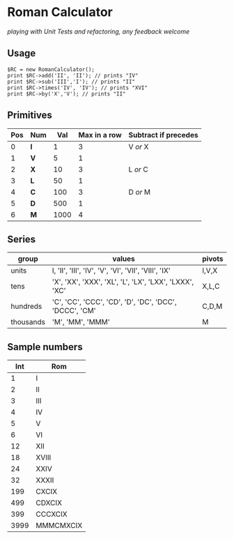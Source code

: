 # Roman Calculator #

_playing with Unit Tests and refactoring, 
any feedback welcome_

## Usage ##

	$RC = new RomanCalculator();
	print $RC->add('II', 'II'); // prints "IV"
	print $RC->sub('III','I'); // prints "II"
	print $RC->times('IV', 'IV'); // prints "XVI"
	print $RC->by('X','V'); // prints "II"


## Primitives ##

Pos|Num|Val|Max in a row| Subtract if precedes|
---|---|---|----|--|
0| **I** |  1  | 3  | V _or_ X |
1| **V** |  5  | 1  | |
2| **X** | 10  | 3  | L _or_ C |
3| **L** | 50  | 1  | |
4| **C** | 100 | 3  | D _or_ M |
5| **D** | 500 | 1  | | 
6| **M** | 1000| 4  | |

## Series ##

group|values|pivots|
-|-|-|
units|I, 'II', 'III', 'IV', 'V', 'VI', 'VII', 'VIII', 'IX' | I,V,X |
tens |'X', 'XX', 'XXX', 'XL', 'L', 'LX', 'LXX', 'LXXX', 'XC' | X,L,C |
hundreds|'C', 'CC', 'CCC', 'CD', 'D', 'DC', 'DCC', 'DCCC', 'CM' | C,D,M |
thousands|'M', 'MM', 'MMM' | M

## Sample numbers ##
Int| Rom |
---|-----|
1  | I   |
2  | II  |
3  | III |
4  | IV  |
5  | V   |
6  | VI  |
12 | XII |
18 | XVIII|
24 | XXIV|
32 | XXXII|
199| CXCIX|
499| CDXCIX|
399| CCCXCIX|
3999| MMMCMXCIX|